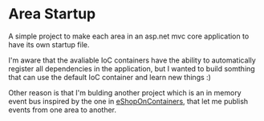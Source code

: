 # Area Startup

A simple project to make each area in an asp.net mvc core application to have its own startup file.

I'm aware that the avaliable IoC containers have the ability to automatically register all dependencies in the application, but I wanted to build somthing that can use the default IoC container and learn new things :) 

Other reason is that I'm bulding another project which is an in memory event bus inspired by the one in [eShopOnContainers](https://github.com/dotnet-architecture/eShopOnContainers), that let me publish events from one area to another. 
